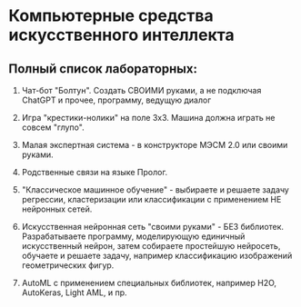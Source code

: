# Компьютерные средства искусственного интеллекта

## Полный список лабораторных:

1. Чат-бот "Болтун". Создать СВОИМИ руками, а не подключая ChatGPT и прочее, программу, ведущую диалог

2. Игра "крестики-нолики" на поле 3х3. Машина должна играть не совсем "глупо".

3. Малая экспертная система - в конструкторе МЭСМ 2.0 или своими руками.

4. Родственные связи на языке Пролог.

5. "Классическое машинное обучение" - выбираете и решаете задачу регрессии, кластеризации или классификации с применением НЕ нейронных сетей.

6. Искусственная нейронная сеть "своими руками" - БЕЗ библиотек. Разрабатываете программу, моделирующую единичный искусственный нейрон, затем собираете простейшую нейросеть, обучаете и решаете задачу, например классификацию изображений геометрических фигур.

7. АutoML с применением специальных библиотек, например H2O, AutoKeras, Light AML, и пр.